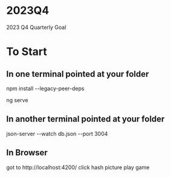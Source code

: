 # 2023Q4
2023 Q4 Quarterly Goal

# To Start
## In one terminal pointed at your folder
npm install --legacy-peer-deps

ng serve

## In another terminal pointed at your folder
json-server --watch db.json --port 3004

## In Browser
got to http://localhost:4200/
click hash picture
play game
